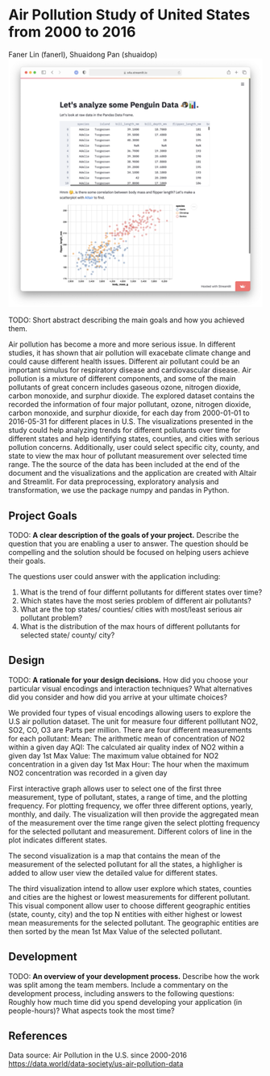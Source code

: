 # Air Pollution Study of United States from 2000 to 2016
Faner Lin (fanerl), Shuaidong Pan (shuaidop)
![A screenshot of your application. Could be a GIF.](screenshot.png)

TODO: Short abstract describing the main goals and how you achieved them.

Air pollution has become a more and more serious issue. In different studies, it has shown that air pollution will exacebate climate change and could cause different health issues. Different air pollutant could be an important simulus for respiratory disease and cardiovascular disease. Air pollution is a mixture of different components, and some of the main pollutants of great concern includes gaseous ozone, nitrogen dioxide, carbon monoxide, and surphur dioxide. The explored dataset contains the recorded the information of four major pollutant, ozone, nitrogen dioxide, carbon monoxide, and surphur dioxide, for each day from 2000-01-01 to 2016-05-31 for different places in U.S. The visualizations presented in the study could help analyzing trends for different pollutants over time for different states and help identifying states, counties, and cities with serious pollution concerns. Additionally, user could select specific city, county, and state to view the max hour of pollutant measurement over selected time range. The the source of the data has been included at the end of the document and the visualizations and the application are created with Altair and Streamlit. For data preprocessing, exploratory analysis and transformation, we use the package numpy and pandas in Python. 

## Project Goals

TODO: **A clear description of the goals of your project.** Describe the question that you are enabling a user to answer. The question should be compelling and the solution should be focused on helping users achieve their goals. 

The questions user could answer with the application including:
1. What is the trend of four differnt pollutants for different states over time?
2. Which states have the most series problem of different air pollutants?
3. What are the top states/ counties/ cities with most/least serious air pollutant problem?
4. What is the distribution of the max hours of different pollutants for selected state/ county/ city?

## Design

TODO: **A rationale for your design decisions.** How did you choose your particular visual encodings and interaction techniques? What alternatives did you consider and how did you arrive at your ultimate choices?

We provided four types of visual encodings allowing users to explore the U.S air pollution dataset. 
The unit for measure four different polllutant NO2, SO2, CO, O3 are Parts per million. There are four different measurements for each pollutant:
  Mean: The arithmetic mean of concentration of NO2 within a given day
  AQI: The calculated air quality index of NO2 within a given day
  1st Max Value: The maximum value obtained for NO2 concentration in a given day
  1st Max Hour: The hour when the maximum NO2 concentration was recorded in a given day

First interactive graph allows user to select one of the first three measurement, type of pollutant, states, a range of time, and the plotting frequency. For plotting frequency, we offer three different options, yearly, monthly, and daily. The visualization will then provide the aggregated mean of the measurement over the time range given the select plotting frequency for the selected pollutant and measurement. Different colors of line in the plot indicates different states. 

The second visualization is a map that contains the mean of the measurement of the selected pollutant for all the states, a highligher is added to allow user view the detailed value for different states. 

The third visualization intend to allow user explore which states, counties and cities are the highest or lowest measurements for different pollutant. This visual component allow user to choose different geographic entities (state, county, city) and the top N entities with either highest or lowest mean measurements for the selected pollutant. The geographic entities are then sorted by the mean 1st Max Value of the selected pollutant. 



## Development

TODO: **An overview of your development process.** Describe how the work was split among the team members. Include a commentary on the development process, including answers to the following questions: Roughly how much time did you spend developing your application (in people-hours)? What aspects took the most time?

## References
Data source: Air Pollution in the U.S. since 2000-2016 https://data.world/data-society/us-air-pollution-data

